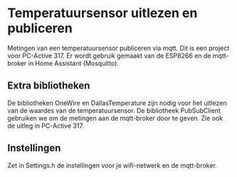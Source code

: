 # Temperatuursensor uitlezen en publiceren
Metingen van een temperatuursensor publiceren via mqtt. Dit is een project voor PC-Active 317. Er wordt gebruik gemaakt van de ESP8266 en de mqtt-broker in Home Assistant (Mosquitto).

## Extra bibliotheken
De bibliotheken OneWire en DallasTemperature zijn nodig voor het uitlezen van de waardes van de temperatuursensor. De bibliotheek PubSubClient gebruiken we om de metingen aan de mqtt-broker door te geven. Zie ook de uitleg in PC-Active 317.

## Instellingen
Zet in Settings.h de instellingen voor je wifi-netwerk en de mqtt-broker.

